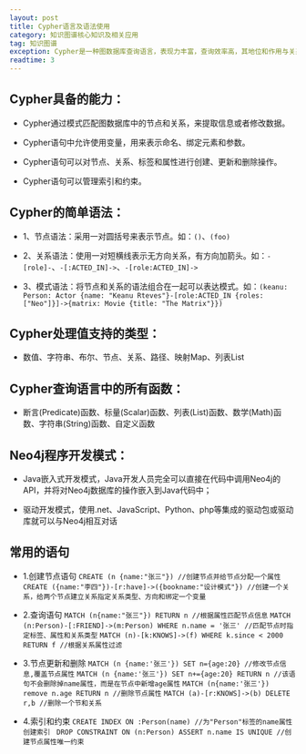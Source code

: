 ```yaml
---
layout: post
title: Cypher语言及语法使用
category: 知识图谱核心知识及相关应用
tag: 知识图谱
exception: Cypher是一种图数据库查询语言，表现力丰富，查询效率高，其地位和作用与关系型数据库中的SQL语言相当。
readtime: 3
---
```


## Cypher具备的能力：
* Cypher通过模式匹配图数据库中的节点和关系，来提取信息或者修改数据。

* Cypher语句中允许使用变量，用来表示命名、绑定元素和参数。

* Cypher语句可以对节点、关系、标签和属性进行创建、更新和删除操作。

* Cypher语句可以管理索引和约束。

## Cypher的简单语法：
* 1、节点语法：采用一对圆括号来表示节点。如：`()`、`(foo)`

* 2、关系语法：使用一对短横线表示无方向关系，有方向加箭头。如：`-[role]-`、`-[:ACTED_IN]->`、`-[role:ACTED_IN]->`

* 3、模式语法：将节点和关系的语法组合在一起可以表达模式。如：`(keanu: Person: Actor {name: "Keanu Rteves"}-[role:ACTED_IN {roles: ["Neo"]}]->{matrix: Movie {title: "The Matrix"}})`

## Cypher处理值支持的类型：
* 数值、字符串、布尔、节点、关系、路径、映射Map、列表List

## Cypher查询语言中的所有函数：
* 断言(Predicate)函数、标量(Scalar)函数、列表(List)函数、数学(Math)函数、字符串(String)函数、自定义函数

## Neo4j程序开发模式：
* Java嵌入式开发模式，Java开发人员完全可以直接在代码中调用Neo4j的API，并将对Neo4j数据库的操作嵌入到Java代码中；

* 驱动开发模式，使用.net、JavaScript、Python、php等集成的驱动包或驱动库就可以与Neo4j相互对话

## 常用的语句
* 1.创建节点语句
`CREATE (n {name:"张三"}) //创建节点并给节点分配一个属性`
`CREATE ({name:"李四"})-[r:have]->({bookname:"设计模式"}) //创建一个关系，给两个节点建立关系指定关系类型、方向和绑定一个变量`

* 2.查询语句
`MATCH (n{name:"张三"}) RETURN n //根据属性匹配节点信息`
`MATCH (n:Person)-[:FRIEND]->(m:Person) WHERE n.name = '张三' //匹配节点时指定标签、属性和关系类型`
`MATCH (n)-[k:KNOWS]->(f) WHERE k.since < 2000 RETURN f //根据关系属性过滤`

* 3.节点更新和删除
`MATCH (n {name:'张三'}) SET n={age:20} //修改节点信息,覆盖节点属性`
`MATCH (n {name:'张三'}) SET n+={age:20} RETURN n //该语句不会删除掉name属性，而是在节点中新增age属性`
`MATCH (n{name:'张三'}) remove n.age RETURN n //删除节点属性`
`MATCH (a)-[r:KNOWS]->(b) DELETE r,b //删除一个节和关系`

* 4.索引和约束
`CREATE INDEX ON :Person(name) //为"Person"标签的name属性创建索引`
` DROP CONSTRAINT ON (n:Person) ASSERT n.name IS UNIQUE //创建节点属性唯一约束`
